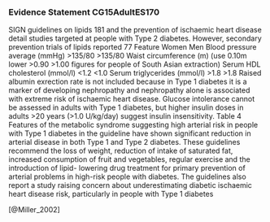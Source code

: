 ### Evidence Statement CG15AdultES170
SIGN guidelines on lipids 181 and the prevention of ischaemic heart disease detail studies targeted at people with Type 2 diabetes. However, secondary prevention trials of lipids reported 77 Feature Women Men Blood pressure average (mmHg) >135/80 >135/80 Waist circumference (m) (use 0.10m lower >0.90 >1.00 figures for people of South Asian extraction) Serum HDL cholesterol (mmol/l) <1.2 <1.0 Serum triglycerides (mmol/l) >1.8 >1.8 Raised albumin exrection rate is not included because in Type 1 diabetes it is a marker of developing nephropathy and nephropathy alone is associated with extreme risk of ischaemic heart disease. Glucose intolerance cannot be assessed in adults with Type 1 diabetes, but higher insulin doses in adults >20 years (>1.0 U/kg/day) suggest insulin insensitivity. Table 4 Features of the metabolic syndrome suggesting high arterial risk in people with Type 1 diabetes in the guideline have shown significant reduction in arterial disease in both Type 1 and Type 2 diabetes. These guidelines recommend the loss of weight, reduction of intake of saturated fat, increased consumption of fruit and vegetables, regular exercise and the introduction of lipid- lowering drug treatment for primary prevention of arterial problems in high-risk people with diabetes. The guidelines also report a study raising concern about underestimating diabetic ischaemic heart disease risk, particularly in people with Type 1 diabetes 



[@Miller_2002]
